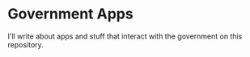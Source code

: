 # Government Apps

I'll write about apps and stuff that interact with the government on this repository.